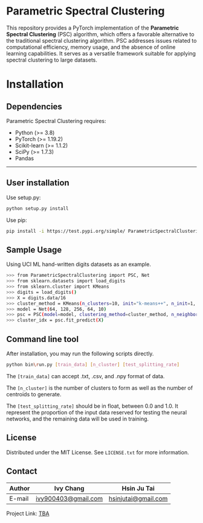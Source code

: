 <!-- Parametric Spectral Clustering -->
# Parametric Spectral Clustering

This repository provides a PyTorch implementation of the **Parametric Spectral Clustering** (PSC) algorithm, which offers a favorable alternative to the traditional spectral clustering algorithm. PSC addresses issues related to computational efficiency, memory usage, and the absence of online learning capabilities. It serves as a versatile framework suitable for applying spectral clustering to large datasets.

<!-- PREREQUISITES -->
# Installation
## Dependencies
Parametric Spectral Clustering requires:

* Python (>= 3.8)
* PyTorch (>= 1.19.2)
* Scikit-learn (>= 1.1.2)
* SciPy (>= 1.7.3)
* Pandas

---

<!-- INSTALLATION -->
## User installation

Use setup.py:
```sh
python setup.py install
```

Use pip:
```sh
pip install -i https://test.pypi.org/simple/ ParametricSpectralClustering==0.0.14
```

<!-- SAMPLE USAGE -->
## Sample Usage

Using UCI ML hand-written digits datasets as an example.

```sh
>>> from ParametricSpectralClustering import PSC, Net
>>> from sklearn.datasets import load_digits
>>> from sklearn.cluster import KMeans
>>> digits = load_digits()
>>> X = digits.data/16
>>> cluster_method = KMeans(n_clusters=10, init="k-means++", n_init=1, max_iter=100, algorithm='elkan')
>>> model = Net(64, 128, 256, 64, 10)
>>> psc = PSC(model=model, clustering_method=cluster_method, n_neighbor=10, test_splitting_rate=0, batch_size_data=1797)
>>> cluster_idx = psc.fit_predict(X)
```

<!-- COMMEND LINE TOOL -->
## Command line tool
After installation, you may run the following scripts directly.

```sh
python bin\run.py [train_data] [n_cluster] [test_splitting_rate]
```

The ``[train_data]`` can accept .txt, .csv, and .npy format of data.

The ``[n_cluster]`` is the number of clusters to form as well as the number of centroids to generate.

The ``[test_splitting_rate]`` should be in float, between 0.0 and 1.0. It represent the proportion of the input data reserved for testing the neural networks, and the remaining data will be used in training.

<!-- LICENSE -->
## License

Distributed under the MIT License. See `LICENSE.txt` for more information.

<!-- CONTACT -->
## Contact
|Author|Ivy Chang|Hsin Ju Tai|
|---|---|---|
|E-mail|ivy900403@gmail.com|hsinjutai@gmail.com|

Project Link: [TBA](https://github.com/your_username/repo_name)
